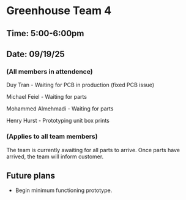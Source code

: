 # Greenhouse Team 4
## Time: 5:00-6:00pm
## Date: 09/19/25
### (All members in attendence)
Duy Tran - Waiting for PCB in production (fixed PCB issue)

Michael Feiel - Waiting for parts

Mohammed Almehmadi - Waiting for parts

Henry Hurst - Prototyping unit box prints

### (Applies to all team members)

The team is currently awaiting for all parts to arrive. Once parts have arrived, the team will inform customer.

## Future plans

* Begin minimum functioning prototype.
